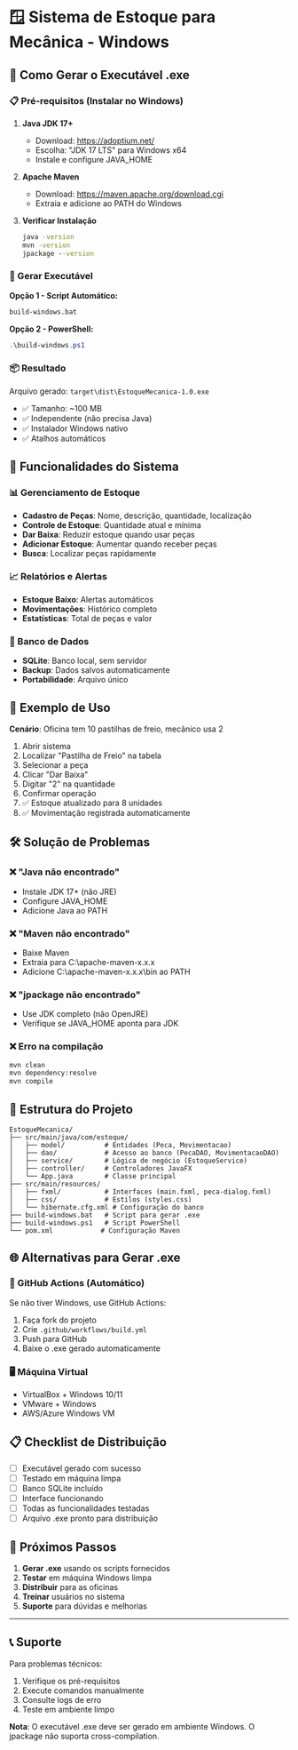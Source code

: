 # 🪟 Sistema de Estoque para Mecânica - Windows

## 🎯 Como Gerar o Executável .exe

### 📋 Pré-requisitos (Instalar no Windows)

1. **Java JDK 17+**
   - Download: https://adoptium.net/
   - Escolha: "JDK 17 LTS" para Windows x64
   - Instale e configure JAVA_HOME

2. **Apache Maven**
   - Download: https://maven.apache.org/download.cgi
   - Extraia e adicione ao PATH do Windows

3. **Verificar Instalação**
   ```cmd
   java -version
   mvn -version
   jpackage --version
   ```

### 🚀 Gerar Executável

**Opção 1 - Script Automático:**
```cmd
build-windows.bat
```

**Opção 2 - PowerShell:**
```powershell
.\build-windows.ps1
```

### 📦 Resultado

Arquivo gerado: `target\dist\EstoqueMecanica-1.0.exe`

- ✅ Tamanho: ~100 MB
- ✅ Independente (não precisa Java)
- ✅ Instalador Windows nativo
- ✅ Atalhos automáticos

## 🎯 Funcionalidades do Sistema

### 📊 Gerenciamento de Estoque
- **Cadastro de Peças**: Nome, descrição, quantidade, localização
- **Controle de Estoque**: Quantidade atual e mínima
- **Dar Baixa**: Reduzir estoque quando usar peças
- **Adicionar Estoque**: Aumentar quando receber peças
- **Busca**: Localizar peças rapidamente

### 📈 Relatórios e Alertas
- **Estoque Baixo**: Alertas automáticos
- **Movimentações**: Histórico completo
- **Estatísticas**: Total de peças e valor

### 💾 Banco de Dados
- **SQLite**: Banco local, sem servidor
- **Backup**: Dados salvos automaticamente
- **Portabilidade**: Arquivo único

## 🔧 Exemplo de Uso

**Cenário**: Oficina tem 10 pastilhas de freio, mecânico usa 2

1. Abrir sistema
2. Localizar "Pastilha de Freio" na tabela
3. Selecionar a peça
4. Clicar "Dar Baixa"
5. Digitar "2" na quantidade
6. Confirmar operação
7. ✅ Estoque atualizado para 8 unidades
8. ✅ Movimentação registrada automaticamente

## 🛠️ Solução de Problemas

### ❌ "Java não encontrado"
- Instale JDK 17+ (não JRE)
- Configure JAVA_HOME
- Adicione Java ao PATH

### ❌ "Maven não encontrado"
- Baixe Maven
- Extraia para C:\apache-maven-x.x.x
- Adicione C:\apache-maven-x.x.x\bin ao PATH

### ❌ "jpackage não encontrado"
- Use JDK completo (não OpenJRE)
- Verifique se JAVA_HOME aponta para JDK

### ❌ Erro na compilação
```cmd
mvn clean
mvn dependency:resolve
mvn compile
```

## 📁 Estrutura do Projeto

```
EstoqueMecanica/
├── src/main/java/com/estoque/
│   ├── model/          # Entidades (Peca, Movimentacao)
│   ├── dao/            # Acesso ao banco (PecaDAO, MovimentacaoDAO)
│   ├── service/        # Lógica de negócio (EstoqueService)
│   ├── controller/     # Controladores JavaFX
│   └── App.java        # Classe principal
├── src/main/resources/
│   ├── fxml/           # Interfaces (main.fxml, peca-dialog.fxml)
│   ├── css/            # Estilos (styles.css)
│   └── hibernate.cfg.xml # Configuração do banco
├── build-windows.bat   # Script para gerar .exe
├── build-windows.ps1   # Script PowerShell
└── pom.xml            # Configuração Maven
```

## 🌐 Alternativas para Gerar .exe

### 🔄 GitHub Actions (Automático)
Se não tiver Windows, use GitHub Actions:

1. Faça fork do projeto
2. Crie `.github/workflows/build.yml`
3. Push para GitHub
4. Baixe o .exe gerado automaticamente

### 🖥️ Máquina Virtual
- VirtualBox + Windows 10/11
- VMware + Windows
- AWS/Azure Windows VM

## 📋 Checklist de Distribuição

- [ ] Executável gerado com sucesso
- [ ] Testado em máquina limpa
- [ ] Banco SQLite incluído
- [ ] Interface funcionando
- [ ] Todas as funcionalidades testadas
- [ ] Arquivo .exe pronto para distribuição

## 🎯 Próximos Passos

1. **Gerar .exe** usando os scripts fornecidos
2. **Testar** em máquina Windows limpa
3. **Distribuir** para as oficinas
4. **Treinar** usuários no sistema
5. **Suporte** para dúvidas e melhorias

---

## 📞 Suporte

Para problemas técnicos:
1. Verifique os pré-requisitos
2. Execute comandos manualmente
3. Consulte logs de erro
4. Teste em ambiente limpo

**Nota**: O executável .exe deve ser gerado em ambiente Windows. O jpackage não suporta cross-compilation. 